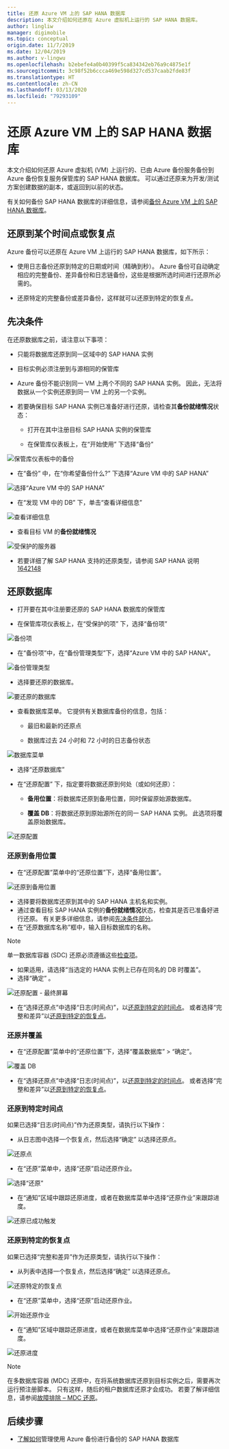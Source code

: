 ```yaml
---
title: 还原 Azure VM 上的 SAP HANA 数据库
description: 本文介绍如何还原在 Azure 虚拟机上运行的 SAP HANA 数据库。
author: lingliw
manager: digimobile
ms.topic: conceptual
origin.date: 11/7/2019
ms.date: 12/04/2019
ms.author: v-lingwu
ms.openlocfilehash: b2ebefe4a0b40399f5ca834342eb76a9c4875e1f
ms.sourcegitcommit: 3c98f52b6ccca469e598d327cd537caab2fde83f
ms.translationtype: HT
ms.contentlocale: zh-CN
ms.lasthandoff: 03/13/2020
ms.locfileid: "79293109"
---
```

# <a name="restore-sap-hana-databases-on-azure-vms"></a>还原 Azure VM 上的 SAP HANA 数据库

本文介绍如何还原 Azure 虚拟机 (VM) 上运行的、已由 Azure 备份服务备份到 Azure 备份恢复服务保管库的 SAP HANA 数据库。 可以通过还原来为开发/测试方案创建数据的副本，或返回到以前的状态。

有关如何备份 SAP HANA 数据库的详细信息，请参阅[备份 Azure VM 上的 SAP HANA 数据库](/backup/backup-azure-sap-hana-database)。

## <a name="restore-to-a-point-in-time-or-to-a-recovery-point"></a>还原到某个时间点或恢复点

Azure 备份可以还原在 Azure VM 上运行的 SAP HANA 数据库，如下所示：

* 使用日志备份还原到特定的日期或时间（精确到秒）。 Azure 备份可自动确定相应的完整备份、差异备份和日志链备份，这些是根据所选时间进行还原所必需的。

* 还原特定的完整备份或差异备份，这样就可以还原到特定的恢复点。

## <a name="prerequisites"></a>先决条件

在还原数据库之前，请注意以下事项：

* 只能将数据库还原到同一区域中的 SAP HANA 实例

* 目标实例必须注册到与源相同的保管库

* Azure 备份不能识别同一 VM 上两个不同的 SAP HANA 实例。 因此，无法将数据从一个实例还原到同一 VM 上的另一个实例。

* 若要确保目标 SAP HANA 实例已准备好进行还原，请检查其**备份就绪情况**状态：

  * 打开在其中注册目标 SAP HANA 实例的保管库

  * 在保管库仪表板上，在“开始使用”  下选择“备份” 

![保管库仪表板中的备份](media/sap-hana-db-restore/getting-started-backup.png)

* 在“备份”  中，在“你希望备份什么?”  下选择“Azure VM 中的 SAP HANA” 

![选择“Azure VM 中的 SAP HANA”](media/sap-hana-db-restore/sap-hana-backup.png)

* 在“发现 VM 中的 DB”  下，单击“查看详细信息” 

![查看详细信息](media/sap-hana-db-restore/view-details.png)

* 查看目标 VM 的**备份就绪情况**

![受保护的服务器](media/sap-hana-db-restore/protected-servers.png)

* 若要详细了解 SAP HANA 支持的还原类型，请参阅 SAP HANA 说明 [1642148](https://launchpad.support.sap.com/#/notes/1642148)

## <a name="restore-a-database"></a>还原数据库

* 打开要在其中注册要还原的 SAP HANA 数据库的保管库

* 在保管库项仪表板上，在“受保护的项”  下，选择“备份项” 

![备份项](media/sap-hana-db-restore/backup-items.png)

* 在“备份项”中，在“备份管理类型”下，选择“Azure VM 中的 SAP HANA”。   

![备份管理类型](media/sap-hana-db-restore/backup-management-type.png)

* 选择要还原的数据库。

 ![要还原的数据库](media/sap-hana-db-restore/database-to-restore.png)

* 查看数据库菜单。 它提供有关数据库备份的信息，包括：

  * 最旧和最新的还原点

  * 数据库过去 24 小时和 72 小时的日志备份状态

![数据库菜单](media/sap-hana-db-restore/database-menu.png)

* 选择“还原数据库” 

* 在“还原配置”  下，指定要将数据还原到何处（或如何还原）：

  * **备用位置**：将数据库还原到备用位置，同时保留原始源数据库。

  * **覆盖 DB**：将数据还原到原始源所在的同一 SAP HANA 实例。 此选项将覆盖原始数据库。

![还原配置](media/sap-hana-db-restore/restore-configuration.png)

### <a name="restore-to-alternate-location"></a>还原到备用位置

* 在“还原配置”菜单中的“还原位置”下，选择“备用位置”。   

![还原到备用位置](media/sap-hana-db-restore/restore-alternate-location.png)

* 选择要将数据库还原到其中的 SAP HANA 主机名和实例。
* 通过查看目标 SAP HANA 实例的**备份就绪情况**状态，检查其是否已准备好进行还原。 有关更多详细信息，请参阅[先决条件部分](#prerequisites)。
* 在“还原数据库名称”框中，输入目标数据库的名称。 

> [!NOTE]
> 单一数据库容器 (SDC) 还原必须遵循这些[检查项](backup-azure-sap-hana-database-troubleshoot.md#single-container-database-sdc-restore)。

* 如果适用，请选择“当选定的 HANA 实例上已存在同名的 DB 时覆盖”。 
* 选择“确定”  。

![还原配置 - 最终屏幕](media/sap-hana-db-restore/restore-configuration-last.png)

* 在“选择还原点”中选择“日志(时间点)”，以[还原到特定的时间点](#restore-to-a-specific-point-in-time)。   或者选择“完整和差异”以[还原到特定的恢复点](#restore-to-a-specific-recovery-point)。 

### <a name="restore-and-overwrite"></a>还原并覆盖

* 在“还原配置”菜单中的“还原位置”下，选择“覆盖数据库” > “确定”。    

![覆盖 DB](media/sap-hana-db-restore/overwrite-db.png)

* 在“选择还原点”中选择“日志(时间点)”，以[还原到特定的时间点](#restore-to-a-specific-point-in-time)。   或者选择“完整和差异”以[还原到特定的恢复点](#restore-to-a-specific-recovery-point)。 

### <a name="restore-to-a-specific-point-in-time"></a>还原到特定时间点

如果已选择“日志(时间点)”作为还原类型，请执行以下操作： 

* 从日志图中选择一个恢复点，然后选择“确定”  以选择还原点。

![还原点](media/sap-hana-db-restore/restore-point.png)

* 在“还原”菜单中，选择“还原”启动还原作业。  

![选择“还原”](media/sap-hana-db-restore/restore-restore.png)

* 在“通知”区域中跟踪还原进度，或者在数据库菜单中选择“还原作业”来跟踪进度。  

![还原已成功触发](media/sap-hana-db-restore/restore-triggered.png)

### <a name="restore-to-a-specific-recovery-point"></a>还原到特定的恢复点

如果已选择“完整和差异”作为还原类型，请执行以下操作： 

* 从列表中选择一个恢复点，然后选择“确定”  以选择还原点。

![还原特定的恢复点](media/sap-hana-db-restore/specific-recovery-point.png)

* 在“还原”菜单中，选择“还原”启动还原作业。  

![开始还原作业](media/sap-hana-db-restore/restore-specific.png)

* 在“通知”区域中跟踪还原进度，或者在数据库菜单中选择“还原作业”来跟踪进度。  

![还原进度](media/sap-hana-db-restore/restore-progress.png)

> [!NOTE]
> 在多数据库容器 (MDC) 还原中，在将系统数据库还原到目标实例之后，需要再次运行预注册脚本。 只有这样，随后的租户数据库还原才会成功。 若要了解详细信息，请参阅[故障排除 – MDC 还原](backup-azure-sap-hana-database-troubleshoot.md#multiple-container-database-mdc-restore)。

## <a name="next-steps"></a>后续步骤

* [了解如何](sap-hana-db-manage.md)管理使用 Azure 备份进行备份的 SAP HANA 数据库
